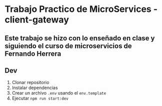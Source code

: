 # Trabajo Practico de MicroServices - client-gateway

## Este trabajo se hizo con lo enseñado en clase y siguiendo el curso de microservicios de Fernando Herrera




## Dev

1. Clonar repositorio
2. Instalar dependencias
3. Crear un archivo `.env` usando el `env.template`
4. Ejecutar `npm run start:dev`
